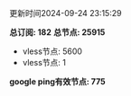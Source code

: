 更新时间2024-09-24 23:15:29

**总订阅: 182**
**总节点: 25915**
- vless节点: 5600
- vless节点: 1

**google ping有效节点: 775**
